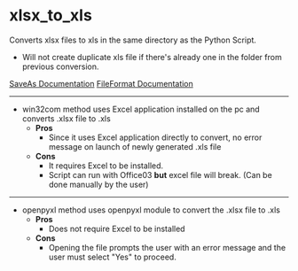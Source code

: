 # xlsx_to_xls

Converts xlsx files to xls in the same directory as the Python Script.
  - Will not create duplicate xls file if there's already one in the folder from previous conversion.

[SaveAs Documentation](https://learn.microsoft.com/en-us/office/vba/api/excel.workbook.saveas)
[FileFormat Documentation](https://learn.microsoft.com/en-us/office/vba/api/excel.xlfileformat)

------------------------------------------
* win32com method uses Excel application installed on the pc and converts .xlsx file to .xls
  - **Pros**
      - Since it uses Excel application directly to convert, no error message on launch of newly generated .xls file
  - **Cons**
      - It requires Excel to be installed. 
      - Script can run with Office03 **but** excel file will break. (Can be done manually by the user)
     
------------------------------------------

* openpyxl method uses openpyxl module to convert the .xlsx file to .xls
  - **Pros**
      - Does not require Excel to be installed
  - **Cons**
      - Opening the file prompts the user with an error message and the user must select "Yes" to proceed.
